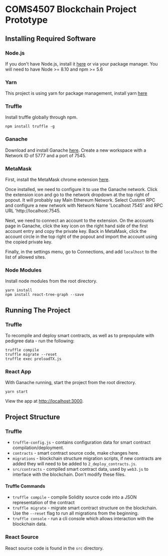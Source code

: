 # COMS4507 Blockchain Project Prototype

## Installing Required Software
### Node.js
If you don't have Node.js, install it [here](https://nodejs.org/en/) or via your package manager.
You will need to have Node >= 8.10 and npm >= 5.6
### Yarn
This project is using yarn for package management, install yarn [here](https://classic.yarnpkg.com/en/docs/install) 
### Truffle
Install truffle globally through npm.
```
npm install truffle -g
```
### Ganache
Download and install Ganache [here](https://www.trufflesuite.com/ganache). Create a new workspace with a Network ID of 5777 and a port of 7545.
### MetaMask
First, install the MetaMask chrome extension [here](https://chrome.google.com/webstore/detail/metamask/nkbihfbeogaeaoehlefnkodbefgpgknn).

Once installed, we need to configure it to use the Ganache network. Click the extension icon and go to the network dropdown at the top right of popout. It will probably say Main Ethereum Network. Select Custom RPC and configure a new network with Network Name 'Localhost 7545' and RPC URL 'http://localhost:7545.

Next, we need to connect an account to the extension. On the accounts page in Ganache, click the key icon on the right hand side of the first account entry and copy the private key. Back in MetaMask, click the account circle in the top right of the popout and import the account using the copied private key.

Finally, in the settings menu, go to Connections, and add `localhost` to the list of allowed sites.
### Node Modules
Install node modules from the root directory.

```
yarn install
npm install react-tree-graph --save
```

## Running The Project
### Truffle
To recompile and deploy smart contracts, as well as to prepopulate
with pedigree data - run the following:
```
truffle compile
truffle migrate --reset
truffle exec preloadTX.js
```
### React App
With Ganache running, start the project from the root directory.
```
yarn start
```
View the app at [http://localhost:3000](http://localhost:3000).

## Project Structure
### Truffle
- `truffle-config.js` - contains configuration data for smart contract compilation/deployment.
- `contracts` - smart contract source code, make changes here.
- `migrations` - blockchain structure migration scripts, if new contracts are added they will need to be added to `2_deploy_contracts.js`.
- `src/contracts` - compiled smart contract data, used by `web3.js` to interface with the blockchain. Don't modify these files.
#### Truffle Commands
- `truffle compile` - compile Solidity source code into a JSON representation of the contract
- `truffle migrate` - migrate smart contract structure on the blockchain. Use the `--reset` flag to run all migrations from the beginning.
- `truffle console` - run a cli console which allows interaction with the blockchain data.
### React Source
React source code is found in the `src` directory.
